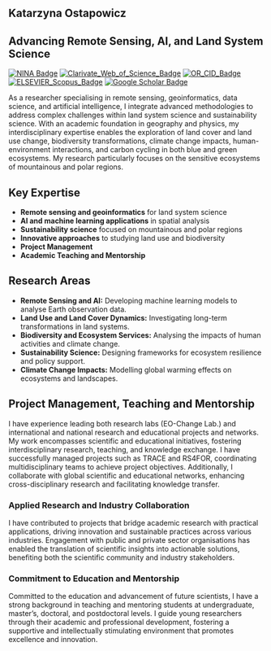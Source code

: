 ## Katarzyna Ostapowicz

<h2><strong>Advancing Remote Sensing, AI, and Land System Science</strong></h2> 

[![NINA Badge](https://img.shields.io/badge/NINA-Staff-blue)](https://www.nina.no/english/Contact/Employees/Employee-info?AnsattID=16669)
[![Clarivate_Web_of_Science_Badge](https://img.shields.io/badge/Clarivate-WoS-lightgrey)](https://www.webofscience.com/wos/author/record/AAE-4380-2019)
[![OR_CID_Badge](https://img.shields.io/badge/ORC-ID-lightgrey)](https://orcid.org/0000-0002-4830-8202)
[![ELSEVIER_Scopus_Badge](https://img.shields.io/badge/ELSEVIER-Scopus-lightgrey)](https://www.scopus.com/authid/detail.uri?authorId=8943458300)
[![Google Scholar Badge](https://img.shields.io/badge/Google-Scholar-lightgrey)](https://scholar.google.com/citations?user=7dxBUIcAAAAJ&hl=en&oi=ao)

<p>
	As a researcher specialising in remote sensing, geoinformatics, data science, and artificial intelligence, I integrate advanced methodologies to address complex challenges within land system science and sustainability science. With an academic foundation in geography and physics, my interdisciplinary expertise enables the exploration of land cover and land use change, biodiversity transformations, climate change impacts, human-environment interactions, and carbon cycling in both blue and green ecosystems. My research particularly focuses on the sensitive ecosystems of mountainous and polar regions.</br>
 	<h2>Key Expertise</h2>
            <ul>
                <li><strong>Remote sensing and geoinformatics</strong> for land system science</li>
                <li><strong>AI and machine learning applications</strong> in spatial analysis</li>
                <li><strong>Sustainability science</strong> focused on mountainous and polar regions</li>
                <li><strong>Innovative approaches</strong> to studying land use and biodiversity</li>
		<li><strong>Project Management</strong></li>
                <li><strong>Academic Teaching and Mentorship</strong></li>
            </ul>
	<h2>Research Areas</h2>
            <ul>
                <li><strong>Remote Sensing and AI:</strong> Developing machine learning models to analyse Earth observation data.</li>
                <li><strong>Land Use and Land Cover Dynamics:</strong> Investigating long-term transformations in land systems.</li>
                <li><strong>Biodiversity and Ecosystem Services:</strong> Analysing the impacts of human activities and climate change.</li>
                <li><strong>Sustainability Science:</strong> Designing frameworks for ecosystem resilience and policy support.</li>
                <li><strong>Climate Change Impacts:</strong> Modelling global warming effects on ecosystems and landscapes.</li>
	    </ul>
	<h2>Project Management, Teaching and Mentorship</h2>	
			I have experience leading both research labs (EO-Change Lab.) and international and national research and educational projects and networks. My work encompasses scientific and educational initiatives, fostering interdisciplinary research, teaching, and knowledge exchange. I have successfully managed projects such as TRACE and RS4FOR, coordinating multidisciplinary teams to achieve project objectives. Additionally, I collaborate with global scientific and educational networks, enhancing cross-disciplinary research and facilitating knowledge transfer.</br>
			<p></p>
	    	<h3>Applied Research and Industry Collaboration</h3>
			I have contributed to projects that bridge academic research with practical applications, driving innovation and sustainable practices across various industries. Engagement with public and private sector organisations has enabled the translation of scientific insights into actionable solutions, benefiting both the scientific community and industry stakeholders.</br>
			<p></p>
	    	<h3>Commitment to Education and Mentorship</h3>
			Committed to the education and advancement of future scientists, I have a strong background in teaching and mentoring students at undergraduate, master’s, doctoral, and postdoctoral levels. I guide young researchers through their academic and professional development, fostering a supportive and intellectually stimulating environment that promotes excellence and innovation.</br>
			<p></p>
</p>
